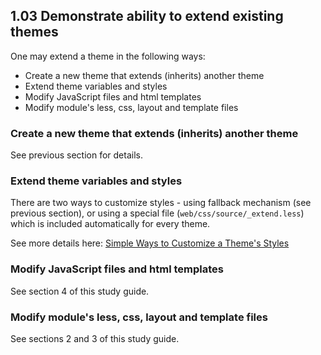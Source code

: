 ## 1.03 Demonstrate ability to extend existing themes

One may extend a theme in the following ways:
* Create a new theme that extends (inherits) another theme
* Extend theme variables and styles
* Modify JavaScript files and html templates
* Modify module's less, css, layout and template files

### Create a new theme that extends (inherits) another theme
See previous section for details.

### Extend theme variables and styles
There are two ways to customize styles - using fallback mechanism (see previous section), or using a special file (`web/css/source/_extend.less`) which is included automatically for every theme.

See more details here: [Simple Ways to Customize a Theme's Styles](https://devdocs.magento.com/guides/v2.4/frontend-dev-guide/css-guide/css_quick_guide_approach.html)

### Modify JavaScript files and html templates
See section 4 of this study guide.

### Modify module's less, css, layout and template files
See sections 2 and 3 of this study guide.
